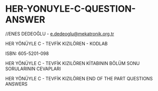 # HER-YONUYLE-C-QUESTION-ANSWER
//ENES DEDEOĞLU - e.dedeoglu@mekatronik.org.tr

HER YÖNÜYLE C - TEVFİK KIZILÖREN - KODLAB

ISBN: 605-5201-098

HER YÖNÜYLE C - TEVFİK KIZILÖREN 
KİTABININ BÖLÜM SONU SORULARININ CEVAPLARI 

HER YÖNÜYLE C - TEVFİK KIZILÖREN 
END OF THE PART QUESTIONS ANSWERS

